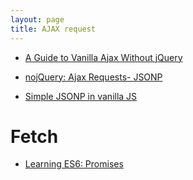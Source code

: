 ```yaml
---
layout: page
title: AJAX request
---
```


* [A Guide to Vanilla Ajax Without jQuery](https://www.sitepoint.com/guide-vanilla-ajax-without-jquery/)

* [nojQuery: Ajax Requests- JSONP](http://blog.garstasio.com/you-dont-need-jquery/ajax/#sending-and-receiving-json)

* [Simple JSONP in vanilla JS](https://gist.github.com/gf3/132080/110d1b68d7328d7bfe7e36617f7df85679a08968)

# Fetch

* [Learning ES6: Promises](https://www.eventbrite.com/engineering/learning-es6-promises/)

